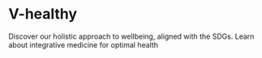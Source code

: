 # V-healthy
Discover our holistic approach to wellbeing, aligned with the SDGs. Learn about integrative medicine for optimal health
